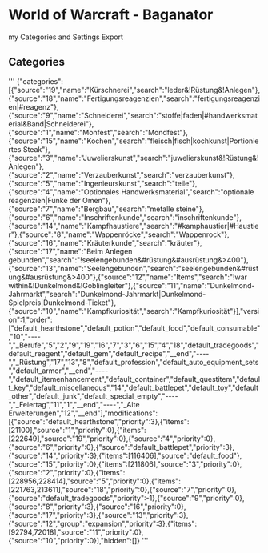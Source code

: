 # World of Warcraft - Baganator 

my Categories and Settings Export

## Categories

'''
{"categories":[{"source":"19","name":"Kürschnerei","search":"leder&!Rüstung&!Anlegen"},{"source":"18","name":"Fertigungsreagenzien","search":"fertigungsreagenzien|#reagenz"},{"source":"9","name":"Schneiderei","search":"stoffe|faden|#handwerksmaterial&Band|Schneiderei"},{"source":"1","name":"Monfest","search":"Mondfest"},{"source":"15","name":"Kochen","search":"fleisch|fisch|kochkunst|Portioniertes Steak"},{"source":"3","name":"Juwelierskunst","search":"juwelierskunst&!Rüstung&!Anlegen"},{"source":"2","name":"Verzauberkunst","search":"verzauberkunst"},{"source":"5","name":"Ingenieurskunst","search":"teile"},{"source":"4","name":"Optionales Handwerksmaterial","search":"optionale reagenzien|Funke der Omen"},{"source":"7","name":"Bergbau","search":"metalle steine"},{"source":"6","name":"Inschriftenkunde","search":"inschriftenkunde"},{"source":"14","name":"Kampfhaustiere","search":"#kamphaustier|#Haustier"},{"source":"8","name":"Wappenröcke","search":"Wappenrock"},{"source":"16","name":"Kräuterkunde","search":"kräuter"},{"source":"17","name":"Beim Anlegen gebunden","search":"!seelengebunden&#rüstung&#ausrüstung&>400"},{"source":"13","name":"Seelengebunden","search":"seelengebunden&#rüstung&#ausrüstung&>400"},{"source":"12","name":"Items","search":"!war within&!Dunkelmond&!Goblingleiter"},{"source":"11","name":"Dunkelmond-Jahrmarkt","search":"Dunkelmond-Jahrmarkt|Dunkelmond-Spielpreis|Dunkelmond-Ticket"},{"source":"10","name":"Kampfkuriosität","search":"Kampfkuriosität"}],"version":1,"order":["default_hearthstone","default_potion","default_food","default_consumable","10","----","_Berufe","5","2","9","19","16","7","3","6","15","4","18","default_tradegoods","default_reagent","default_gem","default_recipe","__end","----","_Rüstung","17","13","8","default_profession","default_auto_equipment_sets","default_armor","__end","----","default_itemenhancement","default_container","default_questitem","default_key","default_miscellaneous","14","default_battlepet","default_toy","default_other","default_junk","default_special_empty","----","_Feiertag","11","1","__end","----","_Alte Erweiterungen","12","__end"],"modifications":[{"source":"default_hearthstone","priority":3},{"items":[21100],"source":"1","priority":0},{"items":[222649],"source":"19","priority":0},{"source":"4","priority":0},{"source":"6","priority":0},{"source":"default_battlepet","priority":3},{"source":"14","priority":3},{"items":[116406],"source":"default_food"},{"source":"15","priority":0},{"items":[211806],"source":"3","priority":0},{"source":"2","priority":0},{"items":[228956,228414],"source":"5","priority":0},{"items":[221763,213611],"source":"18","priority":0},{"source":"7","priority":0},{"source":"default_tradegoods","priority":-1},{"source":"9","priority":0},{"source":"8","priority":3},{"source":"16","priority":0},{"source":"17","priority":3},{"source":"13","priority":3},{"source":"12","group":"expansion","priority":3},{"items":[92794,72018],"source":"11","priority":0},{"source":"10","priority":0}],"hidden":[]}
'''
